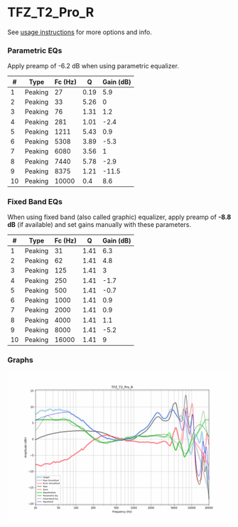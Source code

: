 # TFZ_T2_Pro_R
See [usage instructions](https://github.com/jaakkopasanen/AutoEq#usage) for more options and info.

### Parametric EQs
Apply preamp of -6.2 dB when using parametric equalizer.

|   # | Type    |   Fc (Hz) |    Q |   Gain (dB) |
|-----|---------|-----------|------|-------------|
|   1 | Peaking |        27 | 0.19 |         5.9 |
|   2 | Peaking |        33 | 5.26 |         0   |
|   3 | Peaking |        76 | 1.31 |         1.2 |
|   4 | Peaking |       281 | 1.01 |        -2.4 |
|   5 | Peaking |      1211 | 5.43 |         0.9 |
|   6 | Peaking |      5308 | 3.89 |        -5.3 |
|   7 | Peaking |      6080 | 3.56 |         1   |
|   8 | Peaking |      7440 | 5.78 |        -2.9 |
|   9 | Peaking |      8375 | 1.21 |       -11.5 |
|  10 | Peaking |     10000 | 0.4  |         8.6 |

### Fixed Band EQs
When using fixed band (also called graphic) equalizer, apply preamp of **-8.8 dB** (if available) and set gains manually with these parameters.

|   # | Type    |   Fc (Hz) |    Q |   Gain (dB) |
|-----|---------|-----------|------|-------------|
|   1 | Peaking |        31 | 1.41 |         6.3 |
|   2 | Peaking |        62 | 1.41 |         4.8 |
|   3 | Peaking |       125 | 1.41 |         3   |
|   4 | Peaking |       250 | 1.41 |        -1.7 |
|   5 | Peaking |       500 | 1.41 |        -0.7 |
|   6 | Peaking |      1000 | 1.41 |         0.9 |
|   7 | Peaking |      2000 | 1.41 |         0.9 |
|   8 | Peaking |      4000 | 1.41 |         1.1 |
|   9 | Peaking |      8000 | 1.41 |        -5.2 |
|  10 | Peaking |     16000 | 1.41 |         9   |

### Graphs
![](./TFZ_T2_Pro_R.png)
